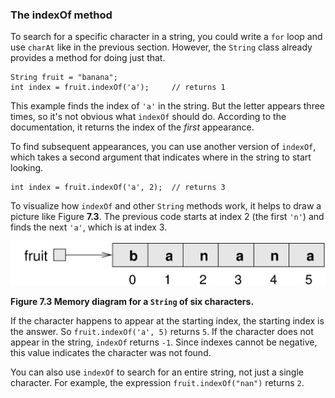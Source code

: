 ###  The indexOf method



To search for a specific character in a string, you could write a `for` loop and use `charAt` like in the previous section.
However, the `String` class already provides a method for doing just that.

```code
String fruit = "banana";
int index = fruit.indexOf('a');     // returns 1
```

This example finds the index of `'a'` in the string.
But the letter appears three times, so it's not obvious what `indexOf` should do.
According to the documentation, it returns the index of the *first* appearance.

To find subsequent appearances, you can use another version of `indexOf`, which takes a second argument that indicates where in the string to start looking.

```code
int index = fruit.indexOf('a', 2);  // returns 3
```

To visualize how `indexOf` and other `String` methods work, it helps to draw a picture like Figure **7.3**.
The previous code starts at index 2 (the first `'n'`) and finds the next `'a'`, which is at index 3.


![Figure 7.3 Memory diagram for a `String` of six characters.](figs/banana.jpg)

**Figure 7.3 Memory diagram for a `String` of six characters.**


If the character happens to appear at the starting index, the starting index is the answer.
So `fruit.indexOf('a', 5)` returns `5`.
If the character does not appear in the string, `indexOf` returns `-1`.
Since indexes cannot be negative, this value indicates the character was not found.

You can also use `indexOf` to search for an entire string, not just a single character.
For example, the expression `fruit.indexOf("nan")` returns `2`.